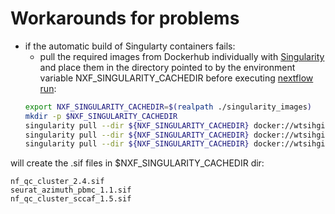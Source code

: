 # Workarounds for problems
- if the automatic build of Singularty containers fails:
  - pull the required images from Dockerhub individually with [Singularity](https://sylabs.io/singularity/) and place them in the directory pointed to by the environment variable NXF_SINGULARITY_CACHEDIR before executing [nextflow run](https://www.nextflow.io):
  ```bash
  export NXF_SINGULARITY_CACHEDIR=$(realpath ./singularity_images)
  mkdir -p $NXF_SINGULARITY_CACHEDIR
  singularity pull --dir ${NXF_SINGULARITY_CACHEDIR} docker://wtsihgi/nf_qc_cluster:2.4
  singularity pull --dir ${NXF_SINGULARITY_CACHEDIR} docker://wtsihgi/seurat_azimuth_pbmc:1.1
  singularity pull --dir ${NXF_SINGULARITY_CACHEDIR} docker://wtsihgi/nf_qc_cluster:sccaf_1.5
  ```

will create the .sif files in $NXF_SINGULARITY_CACHEDIR dir:
```
nf_qc_cluster_2.4.sif
seurat_azimuth_pbmc_1.1.sif
nf_qc_cluster_sccaf_1.5.sif
```
